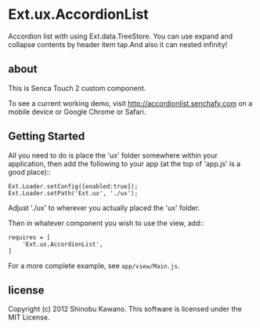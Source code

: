 Ext.ux.AccordionList
=======

Accordion list with using Ext.data.TreeStore.
You can use expand and collapse contents by header item tap.And also it can nested infinity!

about
-----

This is Senca Touch 2 custom component.

To see a current working demo, visit http://accordionlist.senchafy.com on a mobile device or Google Chrome or Safari.

Getting Started
---------------

All you need to do is place the 'ux' folder somewhere within your application, then add the following to your app (at the top of 'app.js' is a good place)::

    Ext.Loader.setConfig({enabled:true});
    Ext.Loader.setPath('Ext.ux', './ux');

Adjust './ux' to wherever you actually placed the 'ux' folder.

Then in whatever component you wish to use the view, add::

    requires = [
        'Ext.ux.AccordionList',
    ]

For a more complete example, see `app/view/Main.js`.


license
-------

Copyright (c) 2012 Shinobu Kawano. This software is licensed under the MIT License.

